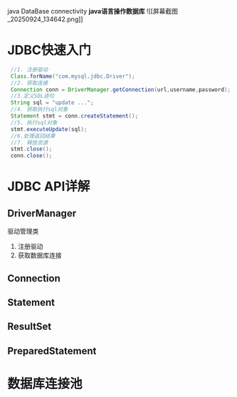 java DataBase connectivity
**java语言操作数据库**
![[屏幕截图_20250924_134642.png]]
# JDBC快速入门
```java
 //1. 注册驱动
 Class.forName("com.mysql.jdbc.Driver");
 //2. 获取连接
 Connection conn = DriverManager.getConnection(url,username,password);
 //3.定义SQL语句
 String sql = "update ...";
 //4. 获取执行sql对象
 Statement stmt = conn.createStatement();
 //5. 执行sql对象
 stmt.executeUpdate(sql);
 //6.处理返回结果
 //7. 释放资源
 stmt.close();
 conn.close();
```

# JDBC API详解
## DriverManager
驱动管理类
1. 注册驱动
2. 获取数据库连接
## Connection

## Statement

## ResultSet

## PreparedStatement

# 数据库连接池
 